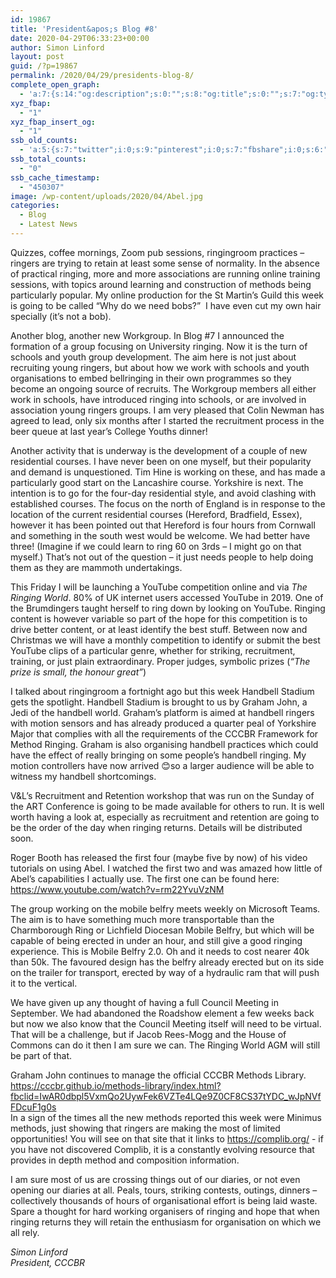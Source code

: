 ```yaml
---
id: 19867
title: 'President&apos;s Blog #8'
date: 2020-04-29T06:33:23+00:00
author: Simon Linford
layout: post
guid: /?p=19867
permalink: /2020/04/29/presidents-blog-8/
complete_open_graph:
  - 'a:7:{s:14:"og:description";s:0:"";s:8:"og:title";s:0:"";s:7:"og:type";s:0:"";s:12:"twitter:card";s:7:"summary";s:15:"twitter:creator";s:0:"";s:19:"twitter:description";s:0:"";s:8:"og:image";s:5:"19872";}'
xyz_fbap:
  - "1"
xyz_fbap_insert_og:
  - "1"
ssb_old_counts:
  - 'a:5:{s:7:"twitter";i:0;s:9:"pinterest";i:0;s:7:"fbshare";i:0;s:6:"reddit";i:0;s:6:"tumblr";N;}'
ssb_total_counts:
  - "0"
ssb_cache_timestamp:
  - "450307"
image: /wp-content/uploads/2020/04/Abel.jpg
categories:
  - Blog
  - Latest News
---
```

Quizzes, coffee mornings, Zoom pub sessions, ringingroom practices – ringers are trying to retain at least some sense of normality. In the absence of practical ringing, more and more associations are running online training sessions, with topics around learning and construction of methods being particularly popular. My online production for the St Martin’s Guild this week is going to be called “Why do we need bobs?”  I have even cut my own hair specially (it’s not a bob).

Another blog, another new Workgroup. In Blog #7 I announced the formation of a group focusing on University ringing. Now it is the turn of schools and youth group development. The aim here is not just about recruiting young ringers, but about how we work with schools and youth organisations to embed bellringing in their own programmes so they become an ongoing source of recruits. The Workgroup members all either work in schools, have introduced ringing into schools, or are involved in association young ringers groups. I am very pleased that Colin Newman has agreed to lead, only six months after I started the recruitment process in the beer queue at last year’s College Youths dinner!

Another activity that is underway is the development of a couple of new residential courses. I have never been on one myself, but their popularity and demand is unquestioned. Tim Hine is working on these, and has made a particularly good start on the Lancashire course. Yorkshire is next. The intention is to go for the four-day residential style, and avoid clashing with established courses. The focus on the north of England is in response to the location of the current residential courses (Hereford, Bradfield, Essex), however it has been pointed out that Hereford is four hours from Cornwall and something in the south west would be welcome. We had better have three! (Imagine if we could learn to ring 60 on 3rds – I might go on that myself.) That’s not out of the question – it just needs people to help doing them as they are mammoth undertakings.

This Friday I will be launching a YouTube competition online and via _The Ringing World_. 80% of UK internet users accessed YouTube in 2019. One of the Brumdingers taught herself to ring down by looking on YouTube. Ringing content is however variable so part of the hope for this competition is to drive better content, or at least identify the best stuff. Between now and Christmas we will have a monthly competition to identify or submit the best YouTube clips of a particular genre, whether for striking, recruitment, training, or just plain extraordinary. Proper judges, symbolic prizes (_“The prize is small, the honour great”_)

I talked about ringingroom a fortnight ago but this week Handbell Stadium gets the spotlight. Handbell Stadium is brought to us by Graham John, a Jedi of the handbell world. Graham’s platform is aimed at handbell ringers with motion sensors and has already produced a quarter peal of Yorkshire Major that complies with all the requirements of the CCCBR Framework for Method Ringing. Graham is also organising handbell practices which could have the effect of really bringing on some people’s handbell ringing. My motion controllers have now arrived 😊so a larger audience will be able to witness my handbell shortcomings.

V&L’s Recruitment and Retention workshop that was run on the Sunday of the ART Conference is going to be made available for others to run. It is well worth having a look at, especially as recruitment and retention are going to be the order of the day when ringing returns. Details will be distributed soon.

Roger Booth has released the first four (maybe five by now) of his video tutorials on using Abel. I watched the first two and was amazed how little of Abel’s capabilities I actually use. The first one can be found here: <https://www.youtube.com/watch?v=rm22YvuVzNM>

The group working on the mobile belfry meets weekly on Microsoft Teams. The aim is to have something much more transportable than the Charmborough Ring or Lichfield Diocesan Mobile Belfry, but which will be capable of being erected in under an hour, and still give a good ringing experience. This is Mobile Belfry 2.0. Oh and it needs to cost nearer 40k than 50k. The favoured design has the belfry already erected but on its side on the trailer for transport, erected by way of a hydraulic ram that will push it to the vertical.

We have given up any thought of having a full Council Meeting in September. We had abandoned the Roadshow element a few weeks back but now we also know that the Council Meeting itself will need to be virtual. That will be a challenge, but if Jacob Rees-Mogg and the House of Commons can do it then I am sure we can. The Ringing World AGM will still be part of that.

Graham John continues to manage the official CCCBR Methods Library.  
<https://cccbr.github.io/methods-library/index.html?fbclid=IwAR0dbpl5VxmQo2UywFek6VZTe4LQe9Z0CF8CS37tYDC_wJpNVfFDcuF1g0s>  
In a sign of the times all the new methods reported this week were Minimus methods, just showing that ringers are making the most of limited opportunities! You will see on that site that it links to <https://complib.org/> - if you have not discovered Complib, it is a constantly evolving resource that provides in depth method and composition information.

I am sure most of us are crossing things out of our diaries, or not even opening our diaries at all. Peals, tours, striking contests, outings, dinners – collectively thousands of hours of organisational effort is being laid waste. Spare a thought for hard working organisers of ringing and hope that when ringing returns they will retain the enthusiasm for organisation on which we all rely.

_Simon Linford_  
_President, CCCBR_

